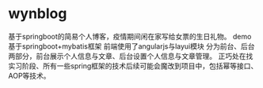 # wynblog
基于springboot的简易个人博客，疫情期间闲在家写给女票的生日礼物。
demo基于springboot+mybatis框架 前端使用了angularjs与layui模块
分为前台、后台两部分，前台展示个人信息与文章、后台设置个人信息与文章管理。
正巧处在找实习阶段、所有一些spring框架的技术后续可能会魔改到项目中，包括幂等接口、AOP等技术。
